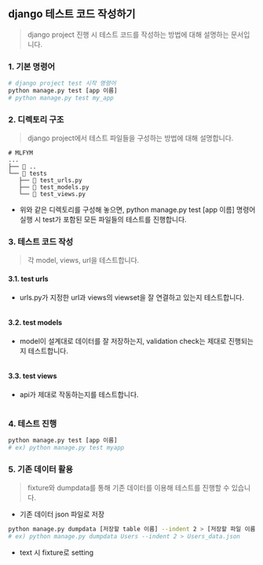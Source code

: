 ## django 테스트 코드 작성하기

> django project 진행 시 테스트 코드를 작성하는 방법에 대해 설명하는 문서입니다. 

### 1. 기본 명령어

```python
# django project test 시작 명령어
python manage.py test [app 이름]
# python manage.py test my_app
```



### 2. 디렉토리 구조

> django project에서 테스트 파일들을 구성하는 방법에 대해 설명합니다.

```
# MLFYM
...
├── 📂 ..
└── 📂 tests
   ├── 📄 test_urls.py
   ├── 📄 test_models.py
   └── 📄 test_views.py

```

- 위와 같은 디렉토리를 구성해 놓으면, python manage.py test [app 이름] 명령어 실행 시 test가 포함된 모든 파일들의 테스트를 진행합니다. 

### 3. 테스트 코드 작성

> 각 model, views, url을 테스트합니다.

#### 3.1. test urls

- urls.py가 지정한 url과 views의 viewset을 잘 연결하고 있는지 테스트합니다.

```
```



#### 3.2. test models

- model이 설계대로 데이터를 잘 저장하는지, validation check는 제대로 진행되는지 테스트합니다. 

```
```



#### 3.3. test views

- api가 제대로 작동하는지를 테스트합니다.

```
```



### 4. 테스트 진행

```bash
python manage.py test [app 이름]
# ex) python manage.py test myapp
```



### 5. 기존 데이터 활용

> fixture와 dumpdata를 통해 기존 데이터를 이용해 테스트를 진행할 수 있습니다.

- 기존 데이터 json 파일로 저장

```bash
python manage.py dumpdata [저장할 table 이름] --indent 2 > [저장할 파일 이름]
# ex) python manage.py dumpdata Users --indent 2 > Users_data.json
```

- text 시 fixture로 setting

```
```

